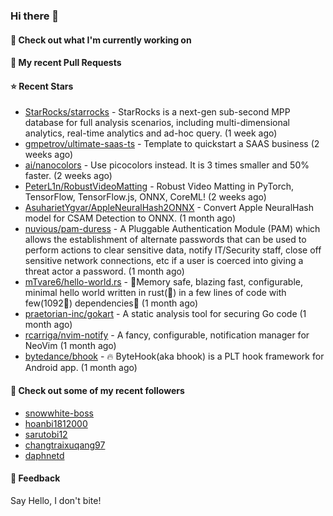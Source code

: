 ### Hi there 👋

#### 👷 Check out what I'm currently working on

#### 🔨 My recent Pull Requests


#### ⭐ Recent Stars

- [StarRocks/starrocks](https://github.com/StarRocks/starrocks) - StarRocks is a next-gen sub-second MPP database for full analysis scenarios, including multi-dimensional analytics, real-time analytics and ad-hoc query. (1 week ago)
- [gmpetrov/ultimate-saas-ts](https://github.com/gmpetrov/ultimate-saas-ts) - Template to quickstart a SAAS business (2 weeks ago)
- [ai/nanocolors](https://github.com/ai/nanocolors) - Use picocolors instead. It is 3 times smaller and 50% faster. (2 weeks ago)
- [PeterL1n/RobustVideoMatting](https://github.com/PeterL1n/RobustVideoMatting) - Robust Video Matting in PyTorch, TensorFlow, TensorFlow.js, ONNX, CoreML! (2 weeks ago)
- [AsuharietYgvar/AppleNeuralHash2ONNX](https://github.com/AsuharietYgvar/AppleNeuralHash2ONNX) - Convert Apple NeuralHash model for CSAM Detection to ONNX. (1 month ago)
- [nuvious/pam-duress](https://github.com/nuvious/pam-duress) - A Pluggable Authentication Module (PAM) which allows the establishment of alternate passwords that can be used to perform actions to clear sensitive data, notify IT/Security staff, close off sensitive network connections, etc if a user is coerced into giving a threat actor a password. (1 month ago)
- [mTvare6/hello-world.rs](https://github.com/mTvare6/hello-world.rs) - 🚀Memory safe, blazing fast, configurable, minimal hello world written in rust(🚀) in a few lines of code with few(1092🚀) dependencies🚀 (1 month ago)
- [praetorian-inc/gokart](https://github.com/praetorian-inc/gokart) - A static analysis tool for securing Go code (1 month ago)
- [rcarriga/nvim-notify](https://github.com/rcarriga/nvim-notify) - A fancy, configurable, notification manager for NeoVim (1 month ago)
- [bytedance/bhook](https://github.com/bytedance/bhook) - 🔥 ByteHook(aka bhook) is a PLT hook framework for Android app. (1 month ago)

#### 👯 Check out some of my recent followers

- [snowwhite-boss](https://github.com/snowwhite-boss)
- [hoanbi1812000](https://github.com/hoanbi1812000)
- [sarutobi12](https://github.com/sarutobi12)
- [changtraixuqang97](https://github.com/changtraixuqang97)
- [daphnetd](https://github.com/daphnetd)

#### 💬 Feedback

Say Hello, I don't bite!